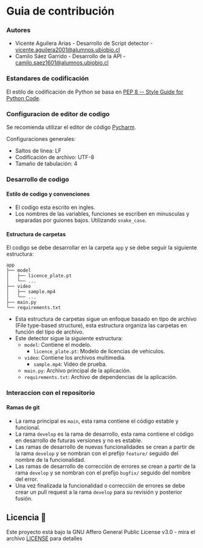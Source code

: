# Guia de contribución

### Autores

- Vicente Aguilera Arias - Desarrollo de Script detector - vicente.aguilera2001@alumnos.ubiobio.cl
- Camilo Sáez Garrido - Desarrollo de la API - camilo.saez1601@alumnos.ubiobio.cl

### Estandares de codificación

El estilo de codificación de Python se basa en [PEP 8 -- Style Guide for Python Code](https://www.python.org/dev/peps/pep-0008/).

### Configuracion de editor de codigo

Se recomienda utilizar el editor de código [Pycharm](https://www.jetbrains.com/es-es/pycharm/download/?section=windows).

Configuraciones generales:

- Saltos de linea: LF
- Codificación de archivo: UTF-8
- Tamaño de tabulación: 4

### Desarrollo de codigo

#### Estilo de codigo y convenciones

- El codigo esta escrito en ingles.
- Los nombres de las variables, funciones se escriben en minusculas y separadas por guiones bajos. Utilizando `snake_case`.

#### Estructura de carpetas

El codigo se debe desarrollar en la carpeta `app` y se debe seguir la siguiente estructura:

```
app
├── model
│   ├── licence_plate.pt
│   └── ...
├── video
│   ├── sample.mp4
│   └── ...
├── main.py
└── requirements.txt
```

- Esta estructura de carpetas sigue un enfoque basado en tipo de archivo (File type-based structure), esta estructura organiza las carpetas en función del tipo de archivo.
- Este detector sigue la siguiente estructura:
  - `model`: Contiene el modelo.
    - `licence_plate.pt`: Modelo de licencias de vehiculos.
  - `video`: Contiene los archivos multimedia.
    - `sample.mp4`: Video de prueba.
  - `main.py`: Archivo principal de la aplicación.
  - `requirements.txt`: Archivo de dependencias de la aplicación.

### Interaccion con el repositorio

#### Ramas de git

- La rama principal es `main`, esta rama contiene el código estable y funcional.
- La rama `develop` es la rama de desarrollo, esta rama contiene el código en desarrollo de futuras versiones y no es estable.
- Las ramas de desarrollo de nuevas funcionalidades se crean a partir de la rama `develop` y se nombran con el prefijo `feature/` seguido del nombre de la funcionalidad.
- Las ramas de desarrollo de corrección de errores se crean a partir de la rama `develop` y se nombran con el prefijo `bugfix/` seguido del nombre del error.
- Una vez finalizada la funcionalidad o corrección de errores se debe crear un pull request a la rama `develop` para su revisión y posterior fusión.

## Licencia 📄

Este proyecto está bajo la GNU Affero General Public License v3.0 - mira el archivo [LICENSE](LICENSE) para detalles
